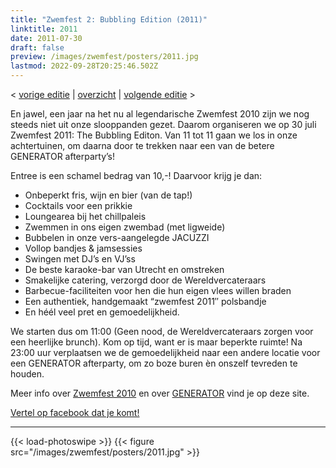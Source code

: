 ```yaml
---
title: "Zwemfest 2: Bubbling Edition (2011)"
linktitle: 2011
date: 2011-07-30
draft: false
preview: /images/zwemfest/posters/2011.jpg
lastmod: 2022-09-28T20:25:46.502Z
---
```

< [vorige editie](/zwemfest/2010/) | [overzicht](/zwemfest) | [volgende editie](/zwemfest/2012/) >  

En jawel, een jaar na het nu al legendarische Zwemfest 2010 zijn we nog steeds niet uit onze slooppanden gezet. Daarom organiseren we op 30 juli Zwemfest 2011: The Bubbling Editon. Van 11 tot 11 gaan we los in onze achtertuinen, om daarna door te trekken naar een van de betere GENERATOR afterparty’s!

Entree is een schamel bedrag van 10,-! Daarvoor krijg je dan:

-   Onbeperkt fris, wijn en bier (van de tap!)
-   Cocktails voor een prikkie
-   Loungearea bij het chillpaleis
-   Zwemmen in ons eigen zwembad (met ligweide)
-   Bubbelen in onze vers-aangelegde JACUZZI
-   Vollop bandjes & jamsessies
-   Swingen met DJ’s en VJ’ss
-   De beste karaoke-bar van Utrecht en omstreken
-   Smakelijke catering, verzorgd door de Wereldvercateraars
-   Barbecue-faciliteiten voor hen die hun eigen vlees willen braden
-   Een authentiek, handgemaakt “zwemfest 2011″ polsbandje
-   En héél veel pret en gemoedelijkheid.

We starten dus om 11:00 (Geen nood, de Wereldvercateraars zorgen voor een heerlijke brunch). Kom op tijd, want er is maar beperkte ruimte! Na 23:00 uur verplaatsen we de gemoedelijkheid naar een andere locatie voor een GENERATOR afterparty, om zo boze buren èn onszelf tevreden te houden.

Meer info over [Zwemfest 2010](http://www.buurlandutrecht.nl/?p=68 "Zwemfest 2010") en over [GENERATOR](https://www.facebook.com/generatorutrecht "GENERATOR") vind je op deze site.

[Vertel op facebook dat je komt!](https://www.facebook.com/event.php?eid=183277791726622)

---
{{< load-photoswipe >}}
{{< figure src="/images/zwemfest/posters/2011.jpg"  >}}
